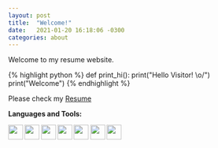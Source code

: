 ```yaml
---
layout: post
title:  "Welcome!"
date:   2021-01-20 16:18:06 -0300
categories: about
---
```

Welcome to my resume website.

{% highlight python %}
def print_hi():
  print("Hello Visitor! \o/")
  print("Welcome")
{% endhighlight %}

Please check my [Resume](/about/)

<p><strong>Languages and Tools:<p><strong>
<code><img height="30" src="https://cdn.iconscout.com/icon/free/png-512/c-programming-569564.png"></code>
<code><img height="30" src="https://cdn.iconscout.com/icon/free/png-512/docker-226091.png"></code>
<code><img height="30" src="https://cdn.iconscout.com/icon/free/png-512/postgresql-5-569524.png"></code>
<code><img height="30" src="https://cdn.iconscout.com/icon/free/png-256/github-170-1175028.png"></code>
<code><img height="30" src="https://cdn.iconscout.com/icon/free/png-64/python-2752092-2284909.png"></code>
<code><img height="30" src="https://cdn.iconscout.com/icon/free/png-64/javascript-2038874-1720087.png"></code>
<code><img height="30" src="https://cdn.iconscout.com/icon/free/png-64/mongodb-4-1175139.png"></code>






